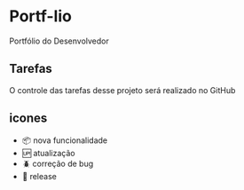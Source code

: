 # Portf-lio

Portfólio do Desenvolvedor

## Tarefas

O controle das tarefas desse projeto será realizado no GitHub

## icones

- :package: nova funcionalidade </br>
- :up: atualização </br>
- :beetle: correção de bug</br>
- :checkered_flag: release</br>
